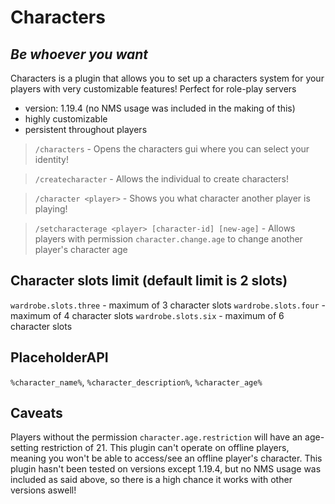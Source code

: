 # Characters
## _Be whoever you want_

Characters is a plugin that allows you to set up a characters system for your players with very customizable features!
Perfect for role-play servers

- version: 1.19.4 (no NMS usage was included in the making of this)
- highly customizable
- persistent throughout players

> `/characters` - Opens the characters gui where you can select your identity!

> `/createcharacter` - Allows the individual to create characters!

> `/character <player>` - Shows you what character another player is playing!

> `/setcharacterage <player> [character-id] [new-age]` - Allows players with permission `character.change.age` to change another player's character age

## Character slots limit (default limit is 2 slots)
 `wardrobe.slots.three` - maximum of 3 character slots
 `wardrobe.slots.four` - maximum of 4 character slots
 `wardrobe.slots.six` - maximum of 6 character slots

## PlaceholderAPI
`%character_name%`, `%character_description%`, `%character_age%`

## Caveats
 Players without the permission `character.age.restriction` will have an age-setting restriction of 21.
 This plugin can't operate on offline players, meaning you won't be able to access/see an offline player's character.
 This plugin hasn't been tested on versions except 1.19.4, but no NMS usage was included as said above, so there is a high chance it works with other versions aswell!
 
